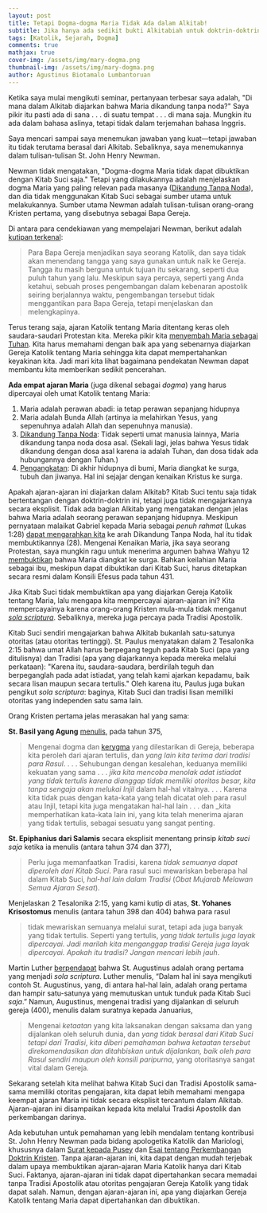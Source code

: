 ```yaml
---
layout: post
title: Tetapi Dogma-dogma Maria Tidak Ada dalam Alkitab!
subtitle: Jika hanya ada sedikit bukti Alkitabiah untuk doktrin-doktrin ini, mengapa Gereja mempromosikannya?
tags: [Katolik, Sejarah, Dogma]
comments: true
mathjax: true
cover-img: /assets/img/mary-dogma.png
thumbnail-img: /assets/img/mary-dogma.png
author: Agustinus Biotamalo Lumbantoruan
---
```



Ketika saya mulai mengikuti seminar, pertanyaan terbesar saya adalah, "Di mana dalam Alkitab diajarkan bahwa Maria dikandung tanpa noda?" Saya pikir itu pasti ada di sana . . . di suatu tempat . . . di mana saja. Mungkin itu ada dalam bahasa aslinya, tetapi tidak dalam terjemahan bahasa Inggris.

Saya mencari sampai saya menemukan jawaban yang kuat—tetapi jawaban itu tidak terutama berasal dari Alkitab. Sebaliknya, saya menemukannya dalam tulisan-tulisan St. John Henry Newman.

Newman tidak mengatakan, "Dogma-dogma Maria tidak dapat dibuktikan dengan Kitab Suci saja." Tetapi yang dilakukannya adalah menjelaskan dogma Maria yang paling relevan pada masanya ([Dikandung Tanpa Noda](https://www.catholic.com/magazine/online-edition/immaculate-conception-a-smart-take)), dan dia tidak menggunakan Kitab Suci sebagai sumber utama untuk melakukannya. Sumber utama Newman adalah tulisan-tulisan orang-orang Kristen pertama, yang disebutnya sebagai Bapa Gereja.

Di antara para cendekiawan yang mempelajari Newman, berikut adalah [kutipan terkenal](https://www.newmanreader.org/works/anglicans/volume2/pusey/section2.html):

> Para Bapa Gereja menjadikan saya seorang Katolik, dan saya tidak akan menendang tangga yang saya gunakan untuk naik ke Gereja. Tangga itu masih berguna untuk tujuan itu sekarang, seperti dua puluh tahun yang lalu. Meskipun saya percaya, seperti yang Anda ketahui, sebuah proses pengembangan dalam kebenaran apostolik seiring berjalannya waktu, pengembangan tersebut tidak menggantikan para Bapa Gereja, tetapi menjelaskan dan melengkapinya.

Terus terang saja, ajaran Katolik tentang Maria ditentang keras oleh saudara-saudari Protestan kita. Mereka pikir kita [menyembah Maria sebagai Tuhan](https://www.catholic.com/magazine/online-edition/statues-arent-necessarily-idols). Kita harus memahami dengan baik apa yang sebenarnya diajarkan Gereja Katolik tentang Maria sehingga kita dapat mempertahankan keyakinan kita. Jadi mari kita lihat bagaimana pendekatan Newman dapat membantu kita memberikan sedikit pencerahan.

**Ada empat ajaran Maria** (juga dikenal sebagai _dogma_) yang harus dipercayai oleh umat Katolik tentang Maria:

1. Maria adalah perawan abadi: ia tetap perawan sepanjang hidupnya
2. Maria adalah Bunda Allah (artinya ia melahirkan Yesus, yang sepenuhnya adalah Allah dan sepenuhnya manusia).
3. [Dikandung Tanpa Noda](https://www.catholic.com/magazine/online-edition/the-immaculate-conception-in-scripture): Tidak seperti umat manusia lainnya, Maria dikandung tanpa noda dosa asal. (Sekali lagi, jelas bahwa Yesus tidak dikandung dengan dosa asal karena ia adalah Tuhan, dan dosa tidak ada hubungannya dengan Tuhan.)
4. [Pengangkatan](https://www.catholic.com/audio/sp/protestants-are-wrong-about-marys-assumption-heres-why): Di akhir hidupnya di bumi, Maria diangkat ke surga, tubuh dan jiwanya. Hal ini sejajar dengan kenaikan Kristus ke surga.

Apakah ajaran-ajaran ini diajarkan dalam Alkitab? Kitab Suci tentu saja tidak bertentangan dengan doktrin-doktrin ini, tetapi juga tidak mengajarkannya secara eksplisit. Tidak ada bagian Alkitab yang mengatakan dengan jelas bahwa Maria adalah seorang perawan sepanjang hidupnya. Meskipun pernyataan malaikat Gabriel kepada Maria sebagai _penuh rahmat_ (Lukas 1:28) [dapat mengarahkan kita](https://ignatius.com/rethinking-mary-in-the-new-testament-rdmp/) ke arah Dikandung Tanpa Noda, hal itu tidak membuktikannya (28). Mengenai Kenaikan Maria, jika saya seorang Protestan, saya mungkin ragu untuk menerima argumen bahwa Wahyu 12 [membuktikan](https://www.catholic.com/magazine/online-edition/is-mary-the-woman-in-revelation-12) bahwa Maria diangkat ke surga. Bahkan keilahian Maria sebagai ibu, meskipun dapat dibuktikan dari Kitab Suci, harus ditetapkan secara resmi dalam Konsili Efesus pada tahun 431.

Jika Kitab Suci tidak membuktikan apa yang diajarkan Gereja Katolik tentang Maria, lalu mengapa kita mempercayai ajaran-ajaran ini? Kita mempercayainya karena orang-orang Kristen mula-mula tidak menganut [_sola scriptura_](https://shop.catholic.com/sola-scriptura-doesnt-work/). Sebaliknya, mereka juga percaya pada Tradisi Apostolik.

Kitab Suci sendiri mengajarkan bahwa Alkitab bukanlah satu-satunya otoritas (atau otoritas tertinggi). St. Paulus menyatakan dalam 2 Tesalonika 2:15 bahwa umat Allah harus berpegang teguh pada Kitab Suci (apa yang ditulisnya) dan Tradisi (apa yang diajarkannya kepada mereka melalui perkataan): "Karena itu, saudara-saudara, berdirilah teguh dan berpeganglah pada adat istiadat, yang telah kami ajarkan kepadamu, baik secara lisan maupun secara tertulis." Oleh karena itu, Paulus juga bukan pengikut _sola scriptura_: baginya, Kitab Suci dan tradisi lisan memiliki otoritas yang independen satu sama lain.

Orang Kristen pertama jelas merasakan hal yang sama:

**St. Basil yang Agung** [menulis](https://litpress.org/Products/1025/The-Faith-of-the-Early-Fathers-ThreeVolume-Set), pada tahun 375,

> Mengenai dogma dan [kerygma](https://www.catholic.com/magazine/print-edition/kerygma) yang dilestarikan di Gereja, beberapa kita peroleh dari ajaran tertulis, dan _yang lain kita terima dari tradisi para Rasul_. . . . Sehubungan dengan kesalehan, keduanya memiliki kekuatan yang sama . . . _jika kita mencoba menolak adat istiadat yang tidak tertulis karena dianggap tidak memiliki otoritas besar, kita tanpa sengaja akan melukai Injil_ dalam hal-hal vitalnya. . . . Karena kita tidak puas dengan kata-kata yang telah dicatat oleh para rasul atau Injil, tetapi kita juga mengatakan hal-hal lain . . . dan _kita memperhatikan kata-kata lain ini, yang kita telah menerima ajaran yang tidak tertulis, sebagai sesuatu yang sangat penting.

**St. Epiphanius dari Salamis** secara eksplisit menentang prinsip _kitab suci saja_ ketika ia menulis (antara tahun 374 dan 377),

> Perlu juga memanfaatkan Tradisi, karena _tidak semuanya dapat diperoleh dari Kitab Suci_. Para rasul suci mewariskan beberapa hal dalam Kitab Suci, _hal-hal lain dalam Tradisi_ (_Obat Mujarab Melawan Semua Ajaran Sesat_).

Menjelaskan 2 Tesalonika 2:15, yang kami kutip di atas, **St. Yohanes Krisostomus** menulis (antara tahun 398 dan 404) bahwa para rasul

> tidak mewariskan semuanya melalui surat, tetapi ada juga banyak yang tidak tertulis. Seperti yang tertulis, _yang tidak tertulis juga layak dipercayai. Jadi marilah kita menganggap tradisi Gereja juga layak dipercayai. Apakah itu tradisi? Jangan mencari lebih jauh_.

Martin Luther [berpendapat](https://www.fortresspress.com/store/product/9780800698836/Martin-Luthers-Basic-Theological-Writings) bahwa St. Augustinus adalah orang pertama yang menjadi _sola scriptura_. Luther menulis, “Dalam hal ini saya mengikuti contoh St. Augustinus, yang, di antara hal-hal lain, adalah orang pertama dan hampir satu-satunya yang memutuskan untuk tunduk pada Kitab Suci _saja_.” Namun, Augustinus, mengenai tradisi yang dijalankan di seluruh gereja (400), menulis dalam suratnya kepada Januarius,

> Mengenai _ketaatan_ yang kita laksanakan dengan saksama dan yang dijalankan oleh seluruh dunia, dan _yang tidak berasal dari Kitab Suci tetapi dari Tradisi_, _kita diberi pemahaman bahwa ketaatan tersebut direkomendasikan dan ditahbiskan untuk dijalankan, baik oleh para Rasul sendiri maupun oleh konsili paripurna_, yang otoritasnya sangat vital dalam Gereja.

Sekarang setelah kita melihat bahwa Kitab Suci dan Tradisi Apostolik sama-sama memiliki otoritas pengajaran, kita dapat lebih memahami mengapa keempat ajaran Maria ini tidak secara eksplisit tercantum dalam Alkitab. Ajaran-ajaran ini disampaikan kepada kita melalui Tradisi Apostolik dan perkembangan darinya.

Ada kebutuhan untuk pemahaman yang lebih mendalam tentang kontribusi St. John Henry Newman pada bidang apologetika Katolik dan Mariologi, khususnya dalam [Surat kepada Pusey](https://www.newmanreader.org/works/anglicans/volume2/pusey/index.html) dan [Esai tentang Perkembangan Doktrin Kristen](https://www.newmanreader.org/works/development/). Tanpa ajaran-ajaran ini, kita dapat dengan mudah terjebak dalam upaya membuktikan ajaran-ajaran Maria Katolik hanya dari Kitab Suci. Faktanya, ajaran-ajaran ini tidak dapat dipertahankan secara memadai tanpa Tradisi Apostolik atau otoritas pengajaran Gereja Katolik yang tidak dapat salah. Namun, dengan ajaran-ajaran ini, apa yang diajarkan Gereja Katolik tentang Maria dapat dipertahankan dan dibuktikan.